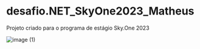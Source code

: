 # desafio.NET_SkyOne2023_Matheus
Projeto criado para o programa de estágio Sky.One 2023

![image (1)](https://github.com/matheusagmatos/desafio.NET_SkyOne2023_Matheus/assets/69373402/547a9762-7f46-4fed-ace2-8549c359049d)

